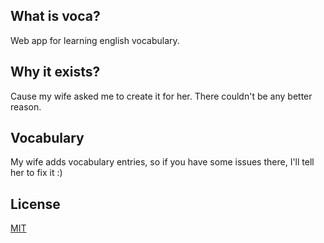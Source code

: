 ## What is voca?

Web app for learning english vocabulary.

## Why it exists?

Cause my wife asked me to create it for her. There couldn't be any better reason.

## Vocabulary

My wife adds vocabulary entries, so if you have some issues there, I'll tell her to fix it :)

## License

[MIT](LICENSE)
